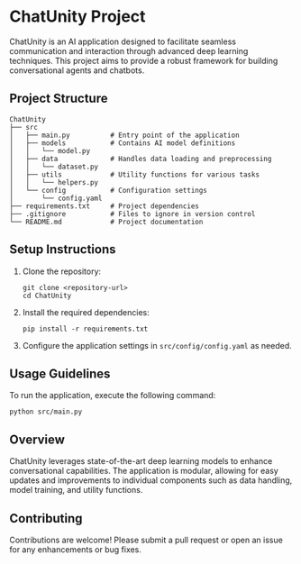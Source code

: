 # ChatUnity Project

ChatUnity is an AI application designed to facilitate seamless communication and interaction through advanced deep learning techniques. This project aims to provide a robust framework for building conversational agents and chatbots.

## Project Structure

```
ChatUnity
├── src
│   ├── main.py          # Entry point of the application
│   ├── models           # Contains AI model definitions
│   │   └── model.py
│   ├── data             # Handles data loading and preprocessing
│   │   └── dataset.py
│   ├── utils            # Utility functions for various tasks
│   │   └── helpers.py
│   └── config           # Configuration settings
│       └── config.yaml
├── requirements.txt     # Project dependencies
├── .gitignore           # Files to ignore in version control
└── README.md            # Project documentation
```

## Setup Instructions

1. Clone the repository:
   ```
   git clone <repository-url>
   cd ChatUnity
   ```

2. Install the required dependencies:
   ```
   pip install -r requirements.txt
   ```

3. Configure the application settings in `src/config/config.yaml` as needed.

## Usage Guidelines

To run the application, execute the following command:
```
python src/main.py
```

## Overview

ChatUnity leverages state-of-the-art deep learning models to enhance conversational capabilities. The application is modular, allowing for easy updates and improvements to individual components such as data handling, model training, and utility functions.

## Contributing

Contributions are welcome! Please submit a pull request or open an issue for any enhancements or bug fixes.